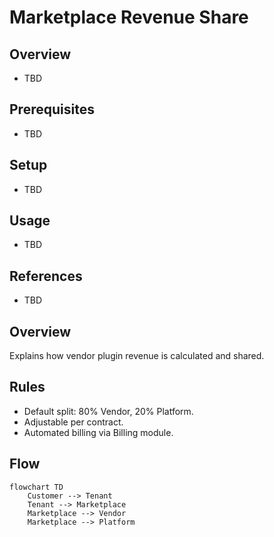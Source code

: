 # Marketplace Revenue Share

## Overview
- TBD

## Prerequisites
- TBD

## Setup
- TBD

## Usage
- TBD

## References
- TBD


## Overview
Explains how vendor plugin revenue is calculated and shared.

## Rules
- Default split: 80% Vendor, 20% Platform.
- Adjustable per contract.
- Automated billing via Billing module.

## Flow
```mermaid
flowchart TD
    Customer --> Tenant
    Tenant --> Marketplace
    Marketplace --> Vendor
    Marketplace --> Platform
```
